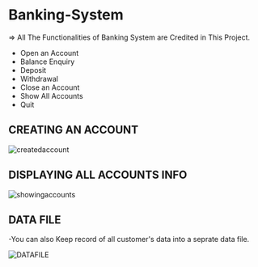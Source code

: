 # Banking-System

=> All The Functionalities of Banking System are Credited in This Project.

- Open an Account
- Balance Enquiry
- Deposit
- Withdrawal
- Close an Account
- Show All Accounts
- Quit

<h2>CREATING AN ACCOUNT</h2>

![createdaccount](https://user-images.githubusercontent.com/79343575/200517043-f22bea3c-f751-44ab-92de-402c82a7c772.png)

<h2>DISPLAYING ALL ACCOUNTS INFO</h2>

![showingaccounts](https://user-images.githubusercontent.com/79343575/200517611-c6d7126d-87bd-4015-add2-596316632a26.png)


<h2>DATA FILE</h2>
-You can also Keep record of all customer's data into a seprate data file.

![DATAFILE](https://user-images.githubusercontent.com/79343575/200517298-02280d68-c70a-4f79-a8c1-fcd73d849810.png)
